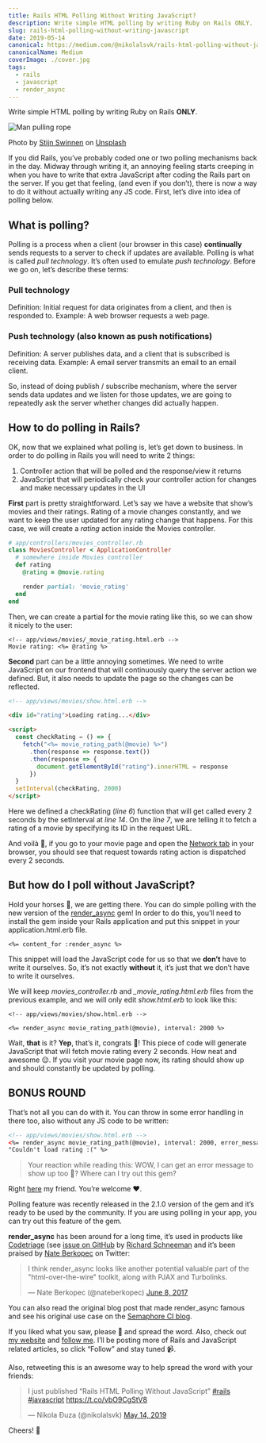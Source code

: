 ```yaml
---
title: Rails HTML Polling Without Writing JavaScript?
description: Write simple HTML polling by writing Ruby on Rails ONLY.
slug: rails-html-polling-without-writing-javascript
date: 2019-05-14
canonical: https://medium.com/@nikolalsvk/rails-html-polling-without-javascript-dc28200d2a71
canonicalName: Medium
coverImage: ./cover.jpg
tags:
  - rails
  - javascript
  - render_async
---
```


Write simple HTML polling by writing Ruby on Rails **ONLY**.

![Man pulling rope](./cover.jpg)

<div class="photo-caption">
Photo by <a href="https://unsplash.com/photos/Q8FHN3qSq2w?utm_source=unsplash&utm_medium=referral&utm_content=creditCopyText">Stijn Swinnen</a> on <a href="https://unsplash.com/search/photos/pull?utm_source=unsplash&utm_medium=referral&utm_content=creditCopyText">Unsplash</a>
</div>

If you did Rails, you’ve probably coded one or two polling mechanisms back in the day. Midway through writing it, an annoying feeling starts creeping in when you have to write that extra JavaScript after coding the Rails part on the server. If you get that feeling, (and even if you don’t), there is now a way to do it without actually writing any JS code. First, let’s dive into idea of polling below.

## What is polling?

Polling is a process when a client (our browser in this case) **continually** sends requests to a server to check if updates are available. Polling is what is called _pull technology_. It’s often used to emulate _push technology_. Before we go on, let’s describe these terms:

### Pull technology

Definition: Initial request for data originates from a client, and then is responded to.
Example: A web browser requests a web page.

### Push technology (also known as push notifications)

Definition: A server publishes data, and a client that is subscribed is receiving data.
Example: A email server transmits an email to an email client.

So, instead of doing publish / subscribe mechanism, where the server sends data updates and we listen for those updates, we are going to repeatedly ask the server whether changes did actually happen.

## How to do polling in Rails?

OK, now that we explained what polling is, let’s get down to business. In order to do polling in Rails you will need to write 2 things:

1. Controller action that will be polled and the response/view it returns
2. JavaScript that will periodically check your controller action for changes and make necessary updates in the UI

**First** part is pretty straightforward. Let’s say we have a website that show’s movies and their ratings. Rating of a movie changes constantly, and we want to keep the user updated for any rating change that happens. For this case, we will create a _rating_ action inside the Movies controller.

```ruby
# app/controllers/movies_controller.rb
class MoviesController < ApplicationController
  # somewhere inside Movies controller
  def rating
    @rating = @movie.rating

    render partial: 'movie_rating'
  end
end
```

Then, we can create a partial for the movie rating like this, so we can show it nicely to the user:

```erb
<!-- app/views/movies/_movie_rating.html.erb -->
Movie rating: <%= @rating %>
```

**Second** part can be a little annoying sometimes. We need to write JavaScript on our frontend that will continuously query the server action we defined. But, it also needs to update the page so the changes can be reflected.

```html
<!-- app/views/movies/show.html.erb -->

<div id="rating">Loading rating...</div>

<script>
  const checkRating = () => {
    fetch("<%= movie_rating_path(@movie) %>")
      .then(response => response.text())
      .then(response => {
        document.getElementById("rating").innerHTML = response
      })
  }
  setInterval(checkRating, 2000)
</script>
```

Here we defined a checkRating (_line 6_) function that will get called every 2 seconds by the setInterval at _line 14_. On the _line 7_, we are telling it to fetch a rating of a movie by specifying its ID in the request URL.

And voilà 🎉, if you go to your movie page and open the [Network tab](https://developers.google.com/web/tools/chrome-devtools/network/) in your browser, you should see that request towards rating action is dispatched every 2 seconds.

## But how do I poll without JavaScript?

Hold your horses 🎠, we are getting there. You can do simple polling with the new version of the [render_async](https://github.com/renderedtext/render_async) gem! In order to do this, you’ll need to install the gem inside your Rails application and put this snippet in your application.html.erb file.

```
<%= content_for :render_async %>
```

This snippet will load the JavaScript code for us so that we **don’t** have to write it ourselves. So, it’s not exactly **without** it, it’s just that we don’t have to write it ourselves.

We will keep <i>movies_controller.rb</i> and <i>\_movie_rating.html.erb</i> files from the previous example, and we will only edit <i>show.html.erb</i> to look like this:

```erb
<!-- app/views/movies/show.html.erb -->

<%= render_async movie_rating_path(@movie), interval: 2000 %>
```

Wait, **that** is it? **Yep**, that’s it, congrats 🎉! This piece of code will generate JavaScript that will fetch movie rating every 2 seconds. How neat and awesome 😌. If you visit your movie page now, its rating should show up and should constantly be updated by polling.

## BONUS ROUND

That’s not all you can do with it. You can throw in some error handling in there too, also without any JS code to be written:

```html
<!-- app/views/movies/show.html.erb -->
<%= render_async movie_rating_path(@movie), interval: 2000, error_message:
"Couldn't load rating :(" %>
```

> Your reaction while reading this: WOW, I can get an error message to show up too 🤯? Where can I try out this gem?

Right [here](https://github.com/renderedtext/render_async) my friend. You’re welcome ❤️.

Polling feature was recently released in the 2.1.0 version of the gem and it’s ready to be used by the community. If you are using polling in your app, you can try out this feature of the gem.

**render_async** has been around for a long time, it’s used in products like [Codetriage](https://www.codetriage.com/) (see [issue on GitHub](https://github.com/codetriage/codetriage/issues/594) by [Richard Schneeman](https://twitter.com/schneems) and it’s been praised by [Nate Berkopec](https://twitter.com/nateberkopec) on Twitter:

<div class="center-box">
<blockquote class="twitter-tweet"><p lang="en" dir="ltr">I think render_async looks like another potential valuable part of the &quot;html-over-the-wire&quot; toolkit, along with PJAX and Turbolinks.</p>&mdash; Nate Berkopec (@nateberkopec) <a href="https://twitter.com/nateberkopec/status/872832015753773057?ref_src=twsrc%5Etfw">June 8, 2017</a></blockquote> <script async src="https://platform.twitter.com/widgets.js" charset="utf-8"></script>
</div>

You can also read the original blog post that made render_async famous and see his original use case on the [Semaphore CI blog](https://semaphoreci.com/blog/2017/06/08/speeding-up-rails-pages-with-render-async.html).

If you liked what you saw, please 👏 and spread the word. Also, check out [my website](http://nikolalsvk.github.io/) and [follow me](https://twitter.com/nikolalsvk). I’ll be posting more of Rails and JavaScript related articles, so click “Follow” and stay tuned 📹.

Also, retweeting this is an awesome way to help spread the word with your friends:

<div class="center-box">
<blockquote class="twitter-tweet tw-align-center"><p lang="en" dir="ltr">I just published “Rails HTML Polling Without JavaScript” <a href="https://twitter.com/hashtag/rails?src=hash&amp;ref_src=twsrc%5Etfw">#rails</a> <a href="https://twitter.com/hashtag/javascript?src=hash&amp;ref_src=twsrc%5Etfw">#javascript</a> <a href="https://t.co/vbO9CgStV8">https://t.co/vbO9CgStV8</a></p>&mdash; Nikola Đuza (@nikolalsvk) <a href="https://twitter.com/nikolalsvk/status/1128302853079089153?ref_src=twsrc%5Etfw">May 14, 2019</a></blockquote> <script async src="https://platform.twitter.com/widgets.js" charset="utf-8"></script>
</div>

Cheers! 🍻
